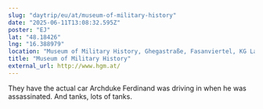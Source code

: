 ```yaml
---
slug: "daytrip/eu/at/museum-of-military-history"
date: "2025-06-11T13:08:32.595Z"
poster: "EJ"
lat: "48.18426"
lng: "16.388979"
location: "Museum of Military History, Ghegastraße, Fasanviertel, KG Landstraße, Landstraße, Wien, Vienna, 1030, Austria"
title: "Museum of Military History"
external_url: http://www.hgm.at/
---
```

They have the actual car Archduke Ferdinand was driving in when he was assassinated. And tanks, lots of tanks.